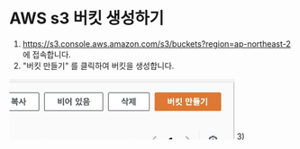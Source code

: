 # AWS s3 버킷 생성하기
1) https://s3.console.aws.amazon.com/s3/buckets?region=ap-northeast-2 에 접속합니다.
2) "버킷 만들기" 를 클릭하여 버킷을 생성합니다.<br />
<img style="width: 50vw; min-width: 300px; max-width: 400px;" src="./readme_images/aws_s3_bucket_create_button.jpeg" />
3) 